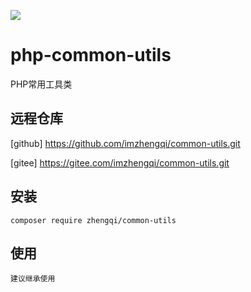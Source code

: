 ![](https://www.thinkphp.cn/uploads/images/20230630/300c856765af4d8ae758c503185f8739.png)

php-common-utils
===============
PHP常用工具类

## 远程仓库
[github] https://github.com/imzhengqi/common-utils.git

[gitee]  https://gitee.com/imzhengqi/common-utils.git


## 安装

~~~
composer require zhengqi/common-utils
~~~

## 使用

~~~
建议继承使用
~~~
